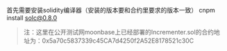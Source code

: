 首先需要安装solidity编译器（安装的版本要和合约里要求的版本一致）
cnpm install solc@0.8.0

> 注：这里在公开测试网moonbase上已经部署的Incrementer.sol的合约地址为：0x5a70c5837339c45CA7d4250f2A52E8178521c30C
